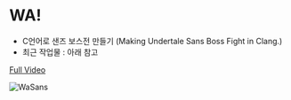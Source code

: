 # WA!
- C언어로 샌즈 보스전 만들기 (Making Undertale Sans Boss Fight in Clang.)
- 최근 작업물 : 아래 참고

[Full Video](https://youtu.be/n2tm72iiGdo)

![WaSans](https://github.com/user-attachments/assets/6a5c763d-ab5b-47db-af71-876c1dad0072)
